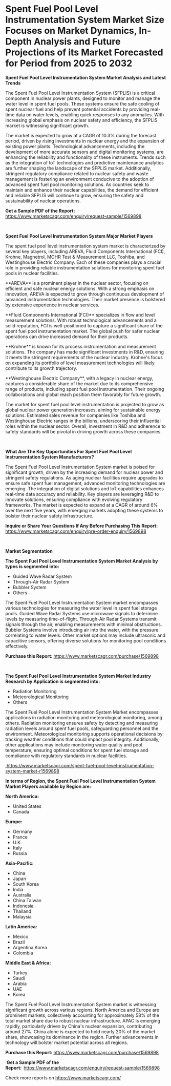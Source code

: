 <p><h1>Spent Fuel Pool Level Instrumentation System Market Size Focuses on Market Dynamics, In-Depth Analysis and Future Projections of its Market Forecasted for Period from 2025 to 2032</h1></p><p><strong>Spent Fuel Pool Level Instrumentation System Market Analysis and Latest Trends</strong></p>
<p><p>The Spent Fuel Pool Level Instrumentation System (SFPLIS) is a critical component in nuclear power plants, designed to monitor and manage the water level in spent fuel pools. These systems ensure the safe cooling of spent nuclear fuel and help prevent potential accidents by providing real-time data on water levels, enabling quick responses to any anomalies. With increasing global emphasis on nuclear safety and efficiency, the SFPLIS market is witnessing significant growth.</p><p>The market is expected to grow at a CAGR of 10.3% during the forecast period, driven by rising investments in nuclear energy and the expansion of existing power plants. Technological advancements, including the development of more accurate sensors and digital monitoring systems, are enhancing the reliability and functionality of these instruments. Trends such as the integration of IoT technologies and predictive maintenance analytics are further shaping the landscape of the SFPLIS market. Additionally, stringent regulatory compliance related to nuclear safety and waste management is fostering an environment conducive to the adoption of advanced spent fuel pool monitoring solutions. As countries seek to maintain and enhance their nuclear capabilities, the demand for efficient and reliable SFPLIS will continue to grow, ensuring the safety and sustainability of nuclear operations.</p></p>
<p><strong>Get a Sample PDF of the Report:&nbsp;</strong> <a href="https://www.marketscagr.com/enquiry/request-sample/1569898?utm_campaign=3127&utm_medium=2&utm_source=Github&utm_content=ia&utm_term=25032025&utm_id=spent-fuel-pool-level-instrumentation-system">https://www.marketscagr.com/enquiry/request-sample/1569898</a></p>
<p>&nbsp;</p>
<p><strong>Spent Fuel Pool Level Instrumentation System Major Market Players</strong></p>
<p><p>The spent fuel pool level instrumentation system market is characterized by several key players, including AREVA, Fluid Components International (FCI), Krohne, Magnetrol, MOHR Test & Measurement LLC, Toshiba, and Westinghouse Electric Company. Each of these companies plays a crucial role in providing reliable instrumentation solutions for monitoring spent fuel pools in nuclear facilities.</p><p>**AREVA** is a prominent player in the nuclear sector, focusing on efficient and safe nuclear energy solutions. With a strong emphasis on innovation, AREVA is expected to grow through continuous development of advanced instrumentation technologies. Their market presence is bolstered by extensive experience in nuclear services.</p><p>**Fluid Components International (FCI)** specializes in flow and level measurement solutions. With robust technological advancements and a solid reputation, FCI is well-positioned to capture a significant share of the spent fuel pool instrumentation market. The global push for safer nuclear operations can drive increased demand for their products.</p><p>**Krohne** is known for its process instrumentation and measurement solutions. The company has made significant investments in R&D, ensuring it meets the stringent requirements of the nuclear industry. Krohne's focus on expanding its portfolio of level measurement technologies will likely contribute to its growth trajectory.</p><p>**Westinghouse Electric Company**, with a legacy in nuclear energy, captures a considerable share of the market due to its comprehensive range of products, including spent fuel pool instrumentation. Their ongoing collaborations and global reach position them favorably for future growth.</p><p>The market for spent fuel pool level instrumentation is projected to grow as global nuclear power generation increases, aiming for sustainable energy solutions. Estimated sales revenue for companies like Toshiba and Westinghouse Electric ranges in the billions, underscoring their influential roles within the nuclear sector. Overall, investment in R&D and adherence to safety standards will be pivotal in driving growth across these companies.</p></p>
<p>&nbsp;</p>
<p><strong>What Are The Key Opportunities For Spent Fuel Pool Level Instrumentation System Manufacturers?</strong></p>
<p><p>The Spent Fuel Pool Level Instrumentation System market is poised for significant growth, driven by the increasing demand for nuclear power and stringent safety regulations. As aging nuclear facilities require upgrades to ensure safe spent fuel management, advanced monitoring technologies are emerging. The integration of digital solutions and IoT capabilities enhances real-time data accuracy and reliability. Key players are leveraging R&D to innovate solutions, ensuring compliance with evolving regulatory frameworks. The market is expected to expand at a CAGR of around 6% over the next five years, with emerging markets adopting these systems to bolster their nuclear safety infrastructure.</p></p>
<p><strong>Inquire or Share Your Questions If Any Before Purchasing This Report:</strong> <a href="https://www.marketscagr.com/enquiry/pre-order-enquiry/1569898?utm_campaign=3127&utm_medium=2&utm_source=Github&utm_content=ia&utm_term=25032025&utm_id=spent-fuel-pool-level-instrumentation-system">https://www.marketscagr.com/enquiry/pre-order-enquiry/1569898</a></p>
<p>&nbsp;</p>
<p><strong>Market Segmentation</strong></p>
<p><strong>The Spent Fuel Pool Level Instrumentation System Market Analysis by types is segmented into:</strong></p>
<p><ul><li>Guided Wave Radar System</li><li>Through-Air Radar System</li><li>Bubbler System</li><li>Others</li></ul></p>
<p><p>The Spent Fuel Pool Level Instrumentation System market encompasses various technologies for measuring the water level in spent fuel storage pools. Guided Wave Radar Systems use microwave signals to determine levels by measuring time-of-flight. Through-Air Radar Systems transmit signals through the air, enabling measurements with minimal obstructions. Bubbler Systems involve introducing air into the water, with the pressure correlating to water levels. Other market options may include ultrasonic and capacitive sensors, offering diverse solutions for monitoring pool conditions effectively.</p></p>
<p><strong>Purchase this Report:&nbsp;</strong><a href="https://www.marketscagr.com/purchase/1569898?utm_campaign=3127&utm_medium=2&utm_source=Github&utm_content=ia&utm_term=25032025&utm_id=spent-fuel-pool-level-instrumentation-system">https://www.marketscagr.com/purchase/1569898</a></p>
<p>&nbsp;</p>
<p><strong>The Spent Fuel Pool Level Instrumentation System Market Industry Research by Application is segmented into:</strong></p>
<p><ul><li>Radiation Monitoring</li><li>Meteorological Monitoring</li><li>Others</li></ul></p>
<p><p>The Spent Fuel Pool Level Instrumentation System Market encompasses applications in radiation monitoring and meteorological monitoring, among others. Radiation monitoring ensures safety by detecting and measuring radiation levels around spent fuel pools, safeguarding personnel and the environment. Meteorological monitoring supports operational decisions by tracking weather conditions that could impact pool integrity. Additionally, other applications may include monitoring water quality and pool temperature, ensuring optimal conditions for spent fuel storage and compliance with regulatory standards in nuclear facilities.</p></p>
<p><a href="https://www.marketscagr.com/spent-fuel-pool-level-instrumentation-system-market-r1569898?utm_campaign=3127&utm_medium=2&utm_source=Github&utm_content=ia&utm_term=25032025&utm_id=spent-fuel-pool-level-instrumentation-system">&nbsp;https://www.marketscagr.com/spent-fuel-pool-level-instrumentation-system-market-r1569898</a></p>
<p><strong>In terms of Region, the Spent Fuel Pool Level Instrumentation System Market Players available by Region are:</strong></p>
<p>
    <p> <strong> North America: </strong>
        <ul>
            <li>United States</li>
            <li>Canada</li>
        </ul>
        </p> 
    <p> <strong> Europe: </strong>
        <ul>
            <li>Germany</li>
            <li>France</li>
            <li>U.K.</li>
            <li>Italy</li>
            <li>Russia</li>
        </ul>
        </p> 
    <p> <strong> Asia-Pacific: </strong>
        <ul>
            <li>China</li>
            <li>Japan</li>
            <li>South Korea</li>
            <li>India</li>
            <li>Australia</li>
            <li>China Taiwan</li>
            <li>Indonesia</li>
            <li>Thailand</li>
            <li>Malaysia</li>
        </ul>
        </p> 
    <p> <strong> Latin America: </strong>
        <ul>
            <li>Mexico</li>
            <li>Brazil</li>
            <li>Argentina Korea</li>
            <li>Colombia</li>
        </ul>
        </p> 
    <p> <strong> Middle East & Africa: </strong>
        <ul>
            <li>Turkey</li>
            <li>Saudi</li>
            <li>Arabia</li>
            <li>UAE</li>
            <li>Korea</li>
        </ul>
    </p>
    </p>
<p><p>The Spent Fuel Pool Level Instrumentation System market is witnessing significant growth across various regions. North America and Europe are prominent markets, collectively accounting for approximately 58% of the total market share due to robust nuclear infrastructure. APAC is emerging rapidly, particularly driven by China's nuclear expansion, contributing around 27%. China alone is expected to hold nearly 20% of the market share, showcasing its dominance in the region. Further advancements in technology will bolster market potential across all regions.</p></p>
<p><strong>Purchase this Report: </strong><a href="https://www.marketscagr.com/purchase/1569898?utm_campaign=3127&utm_medium=2&utm_source=Github&utm_content=ia&utm_term=25032025&utm_id=spent-fuel-pool-level-instrumentation-system">https://www.marketscagr.com/purchase/1569898</a></p>
<p>&nbsp;<strong>Get a Sample PDF of the Report:&nbsp;&nbsp;</strong><a href="https://www.marketscagr.com/enquiry/request-sample/1569898?utm_campaign=3127&utm_medium=2&utm_source=Github&utm_content=ia&utm_term=25032025&utm_id=spent-fuel-pool-level-instrumentation-system">https://www.marketscagr.com/enquiry/request-sample/1569898</a></p>
<p><strong></strong></p>
<p>Check more reports on <a href="https://www.marketscagr.com/?utm_campaign=3127&utm_medium=2&utm_source=Github&utm_content=ia&utm_term=25032025&utm_id=spent-fuel-pool-level-instrumentation-system">https://www.marketscagr.com/</a></p>